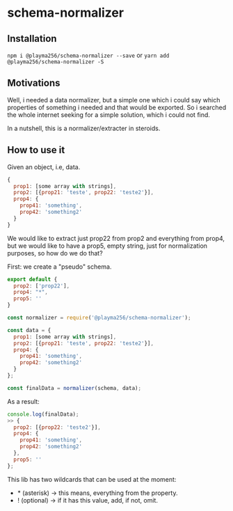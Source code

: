 # schema-normalizer
## Installation
`npm i @playma256/schema-normalizer --save` or `yarn add @playma256/schema-normalizer -S`

## Motivations
Well, i needed a data normalizer, but a simple one which i could say which properties of something i needed and that would be exported.
So i searched the whole internet seeking for a simple solution, which i could not find.

In a nutshell, this is a normalizer/extracter in steroids.

## How to use it
Given an object, i.e, data.

```javascript
{
  prop1: [some array with strings],
  prop2: [{prop21: 'teste', prop22: 'teste2'}],
  prop4: {
    prop41: 'something',
    prop42: 'something2'
  }
}
```

We would like to extract just prop22 from prop2 and everything from prop4, but we would like to have a prop5, empty string, just for normalization purposes, so how do we do that?

First: we create a "pseudo" schema.

```javascript
export default {
  prop2: ['prop22'],
  prop4: "*",
  prop5: ''
}
```

``` javascript
const normalizer = require('@playma256/schema-normalizer');

const data = {
  prop1: [some array with strings],
  prop2: [{prop21: 'teste', prop22: 'teste2'}],
  prop4: {
    prop41: 'something',
    prop42: 'something2'
  }
};

const finalData = normalizer(schema, data);
```

As a result:
```javascript
console.log(finalData);
>> {
  prop2: [{prop22: 'teste2'}],
  prop4: {
    prop41: 'something',
    prop42: 'something2'
  },
  prop5: ''
};
```

This lib has two wildcards that can be used at the moment:
- \* (asterisk) -> this means, everything from the property.
- ! (optional) -> if it has this value, add, if not, omit.

